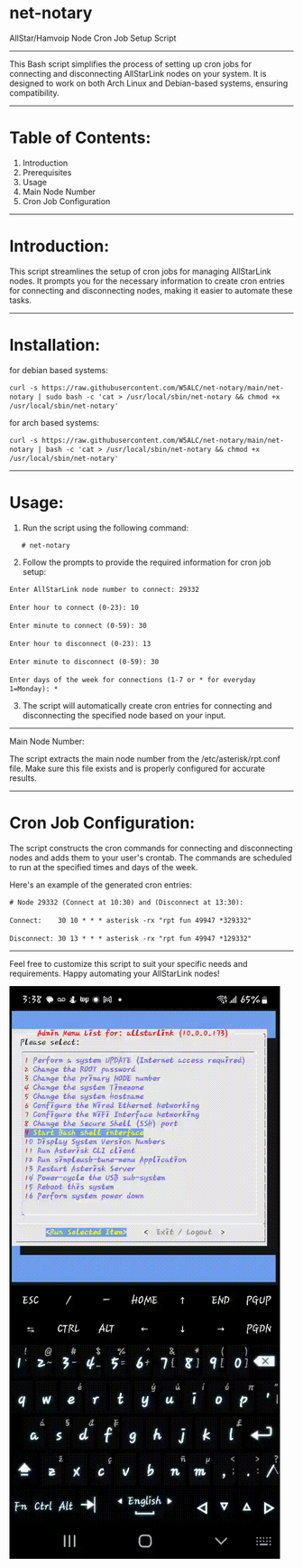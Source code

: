 # net-notary

AllStar/Hamvoip Node Cron Job Setup Script

------------------------------------------

This Bash script simplifies the process of setting up cron jobs for connecting and disconnecting AllStarLink nodes on your system. It is designed to work on both Arch Linux and Debian-based systems, ensuring compatibility.

------------------------------------------

# Table of Contents:

1. Introduction
2. Prerequisites
3. Usage
4. Main Node Number
5. Cron Job Configuration

------------------------------------------

# Introduction:

This script streamlines the setup of cron jobs for managing AllStarLink nodes. It prompts you for the necessary information to create cron entries for connecting and disconnecting nodes, making it easier to automate these tasks.

------------------------------------------

# Installation:
for debian based systems:
```
curl -s https://raw.githubusercontent.com/W5ALC/net-notary/main/net-notary | sudo bash -c 'cat > /usr/local/sbin/net-notary && chmod +x /usr/local/sbin/net-notary'
```
for arch based systems:
```
curl -s https://raw.githubusercontent.com/W5ALC/net-notary/main/net-notary | bash -c 'cat > /usr/local/sbin/net-notary && chmod +x /usr/local/sbin/net-notary'
```
------------------------------------------

# Usage:

1. Run the script using the following command:
```
   # net-notary
```

2. Follow the prompts to provide the required information for cron job setup:
```
Enter AllStarLink node number to connect: 29332

Enter hour to connect (0-23): 10

Enter minute to connect (0-59): 30

Enter hour to disconnect (0-23): 13

Enter minute to disconnect (0-59): 30

Enter days of the week for connections (1-7 or * for everyday 1=Monday): *
```

3. The script will automatically create cron entries for connecting and disconnecting the specified node based on your input.

------------------------------------------

Main Node Number:

The script extracts the main node number from the /etc/asterisk/rpt.conf file. Make sure this file exists and is properly configured for accurate results.

------------------------------------------

# Cron Job Configuration:

The script constructs the cron commands for connecting and disconnecting nodes and adds them to your user's crontab. The commands are scheduled to run at the specified times and days of the week.

Here's an example of the generated cron entries:

```
# Node 29332 (Connect at 10:30) and (Disconnect at 13:30):      

Connect:    30 10 * * * asterisk -rx "rpt fun 49947 *329332"

Disconnect: 30 13 * * * asterisk -rx "rpt fun 49947 *129332"
```
------------------------------------------

Feel free to customize this script to suit your specific needs and requirements. Happy automating your AllStarLink nodes!

![net-notary](https://github.com/W5ALC/ARES/blob/main/net-notary.gif?raw=true)
